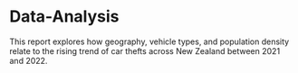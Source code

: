 # Data-Analysis

This report explores how geography, vehicle types, and population density relate to the rising trend of car thefts across New Zealand between 2021 and 2022.
